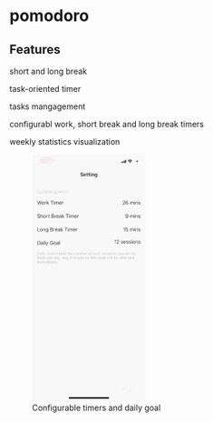 # pomodoro
## Features
short and long break

task-oriented timer

tasks mangagement

configurabl work, short break and long break timers

weekly statistics visualization


<figure>
 <img src=demo/settings_demo.gif alt="configurable" width="200">
 <figcaption>Configurable timers and daily goal</figcaption>
 </figure>
